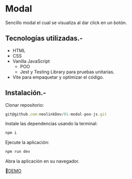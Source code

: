 # Modal
Sencillo modal el cual se visualiza al dar click en un botón.

## Tecnologías utilizadas.-
* HTML
* CSS
* Vanilla JavaScript
  * POO
  * Jest y Testing Library para pruebas unitarias. 
* Vite para empaquetar y optimizar el código.

## Instalación.-
Clonar repositorio:
```js
git@github.com:neolinkDev/01-modal-poo-js.git
```
Instale las dependencias usando la terminal:
```js
npm i
```

Ejecute la aplicación:
```js
npm run dev
```

Abra la aplicación en su navegador.

🔗[DEMO](https://modal-jr.netlify.app/)
